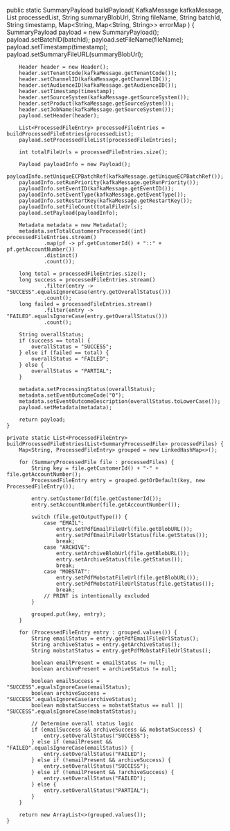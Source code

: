  public static SummaryPayload buildPayload(
            KafkaMessage kafkaMessage,
            List<SummaryProcessedFile> processedList,
            String summaryBlobUrl,
            String fileName,
            String batchId,
            String timestamp,
            Map<String, Map<String, String>> errorMap
    ) {
        SummaryPayload payload = new SummaryPayload();
        payload.setBatchID(batchId);
        payload.setFileName(fileName);
        payload.setTimestamp(timestamp);
        payload.setSummaryFileURL(summaryBlobUrl);

        Header header = new Header();
        header.setTenantCode(kafkaMessage.getTenantCode());
        header.setChannelID(kafkaMessage.getChannelID());
        header.setAudienceID(kafkaMessage.getAudienceID());
        header.setTimestamp(timestamp);
        header.setSourceSystem(kafkaMessage.getSourceSystem());
        header.setProduct(kafkaMessage.getSourceSystem());
        header.setJobName(kafkaMessage.getSourceSystem());
        payload.setHeader(header);

        List<ProcessedFileEntry> processedFileEntries = buildProcessedFileEntries(processedList);
        payload.setProcessedFileList(processedFileEntries);

        int totalFileUrls = processedFileEntries.size();

        Payload payloadInfo = new Payload();
        payloadInfo.setUniqueECPBatchRef(kafkaMessage.getUniqueECPBatchRef());
        payloadInfo.setRunPriority(kafkaMessage.getRunPriority());
        payloadInfo.setEventID(kafkaMessage.getEventID());
        payloadInfo.setEventType(kafkaMessage.getEventType());
        payloadInfo.setRestartKey(kafkaMessage.getRestartKey());
        payloadInfo.setFileCount(totalFileUrls);
        payload.setPayload(payloadInfo);

        Metadata metadata = new Metadata();
        metadata.setTotalCustomersProcessed((int) processedFileEntries.stream()
                .map(pf -> pf.getCustomerId() + "::" + pf.getAccountNumber())
                .distinct()
                .count());

        long total = processedFileEntries.size();
        long success = processedFileEntries.stream()
                .filter(entry -> "SUCCESS".equalsIgnoreCase(entry.getOverallStatus()))
                .count();
        long failed = processedFileEntries.stream()
                .filter(entry -> "FAILED".equalsIgnoreCase(entry.getOverallStatus()))
                .count();

        String overallStatus;
        if (success == total) {
            overallStatus = "SUCCESS";
        } else if (failed == total) {
            overallStatus = "FAILED";
        } else {
            overallStatus = "PARTIAL";
        }

        metadata.setProcessingStatus(overallStatus);
        metadata.setEventOutcomeCode("0");
        metadata.setEventOutcomeDescription(overallStatus.toLowerCase());
        payload.setMetadata(metadata);

        return payload;
    }

    private static List<ProcessedFileEntry> buildProcessedFileEntries(List<SummaryProcessedFile> processedFiles) {
        Map<String, ProcessedFileEntry> grouped = new LinkedHashMap<>();

        for (SummaryProcessedFile file : processedFiles) {
            String key = file.getCustomerId() + "-" + file.getAccountNumber();
            ProcessedFileEntry entry = grouped.getOrDefault(key, new ProcessedFileEntry());

            entry.setCustomerId(file.getCustomerId());
            entry.setAccountNumber(file.getAccountNumber());

            switch (file.getOutputType()) {
                case "EMAIL":
                    entry.setPdfEmailFileUrl(file.getBlobURL());
                    entry.setPdfEmailFileUrlStatus(file.getStatus());
                    break;
                case "ARCHIVE":
                    entry.setArchiveBlobUrl(file.getBlobURL());
                    entry.setArchiveStatus(file.getStatus());
                    break;
                case "MOBSTAT":
                    entry.setPdfMobstatFileUrl(file.getBlobURL());
                    entry.setPdfMobstatFileUrlStatus(file.getStatus());
                    break;
                // PRINT is intentionally excluded
            }

            grouped.put(key, entry);
        }

        for (ProcessedFileEntry entry : grouped.values()) {
            String emailStatus = entry.getPdfEmailFileUrlStatus();
            String archiveStatus = entry.getArchiveStatus();
            String mobstatStatus = entry.getPdfMobstatFileUrlStatus();

            boolean emailPresent = emailStatus != null;
            boolean archivePresent = archiveStatus != null;

            boolean emailSuccess = "SUCCESS".equalsIgnoreCase(emailStatus);
            boolean archiveSuccess = "SUCCESS".equalsIgnoreCase(archiveStatus);
            boolean mobstatSuccess = mobstatStatus == null || "SUCCESS".equalsIgnoreCase(mobstatStatus);

            // Determine overall status logic
            if (emailSuccess && archiveSuccess && mobstatSuccess) {
                entry.setOverallStatus("SUCCESS");
            } else if (emailPresent && "FAILED".equalsIgnoreCase(emailStatus)) {
                entry.setOverallStatus("FAILED");
            } else if (!emailPresent && archiveSuccess) {
                entry.setOverallStatus("SUCCESS");
            } else if (!emailPresent && !archiveSuccess) {
                entry.setOverallStatus("FAILED");
            } else {
                entry.setOverallStatus("PARTIAL");
            }
        }

        return new ArrayList<>(grouped.values());
    }
